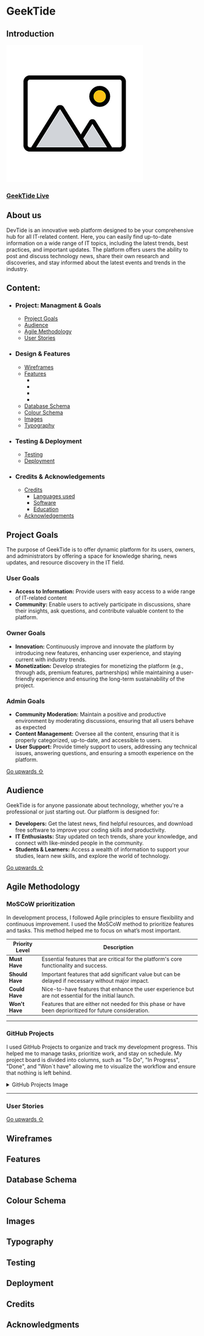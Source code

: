 # GeekTide

## Introduction

![screenshot](documentation/test_image.jpg)

### [GeekTide Live]()

## About us

DevTide is an innovative web platform designed to be your comprehensive hub for all IT-related content. Here, you can easily find up-to-date information on a wide range of IT topics, including the latest trends, best practices, and important updates. The platform offers users the ability to post and discuss technology news, share their own research and discoveries, and stay informed about the latest events and trends in the industry.

## Content:

- ### Project: Managment & Goals
  - [Project Goals](#project-goals)
  - [Audience](#audience)
  - [Agile Methodology](#agile-methodology)
  - [User Stories](#user-stories)

- ### Design & Features
  - [Wireframes](#wireframes)
  - [Features](#features)
    - [](#)
    - [](#)
    - [](#)
    - [](#)
  - [Database Schema](#database-schema)
  - [Colour Schema](#colour-schema)
  - [Images](#images)
  - [Typography](#typography)
  
- ### Testing & Deployment
  - [Testing](#testing)
  - [Deployment](#deployment)

- ### Credits & Acknowledgements
  - [Credits](#credits)
    - [Languages used](#)
    - [Software](#)
    - [Education](#)
  - [Acknowledgements](#acknowledgements)

## Project Goals

The purpose of GeekTide is to offer dynamic platform for its users, owners, and administrators by offering a space for knowledge sharing, news updates, and resource discovery in the IT field.
  
  ### User Goals
  - **Access to Information:** Provide users with easy access to a wide range of IT-related content
  - **Community:** Enable users to actively participate in discussions, share their insights, ask questions, and contribute valuable content to the platform.

  ### Owner Goals
  - **Innovation:** Continuously improve and innovate the platform by introducing new features, enhancing user experience, and staying current with industry trends.
  - **Monetization:** Develop strategies for monetizing the platform (e.g., through ads, premium features, partnerships) while maintaining a user-friendly experience and ensuring the long-term sustainability of the project.

  ### Admin Goals
  - **Community Moderation:** Maintain a positive and productive environment by moderating discussions, ensuring that all users behave as expected
  - **Content Management:** Oversee all the content, ensuring that it is properly categorized, up-to-date, and accessible to users.
  - **User Support:** Provide timely support to users, addressing any technical issues, answering questions, and ensuring a smooth experience on the platform.

[Go upwards ⇧](#content)


## Audience

GeekTide is for anyone passionate about technology, whether you're a professional or just starting out. Our platform is designed for:

- **Developers:** Get the latest news, find helpful resources, and download free software to improve your coding skills and productivity.
- **IT Enthusiasts:** Stay updated on tech trends, share your knowledge, and connect with like-minded people in the community.
- **Students & Learners:** Access a wealth of information to support your studies, learn new skills, and explore the world of technology.

[Go upwards ⇧](#content)

## Agile Methodology

### MoSCoW prioritization

In development process, I followed Agile principles to ensure flexibility and continuous improvement. I used the MoSCoW method to prioritize features and tasks. This method helped me to focus on what’s most important.

| Priority Level   | Description                                                                                           |
| ---------------- | ----------------------------------------------------------------------------------------------------- |
| **Must Have**    | Essential features that are critical for the platform's core functionality and success.                |
| **Should Have**  | Important features that add significant value but can be delayed if necessary without major impact.    |
| **Could Have**   | Nice-to-have features that enhance the user experience but are not essential for the initial launch.    |
| **Won't Have**   | Features that are either not needed for this phase or have been deprioritized for future consideration. |

<hr>

### GitHub Projects

I used GitHub Projects to organize and track my development progress. This helped me to manage tasks, prioritize work, and stay on schedule. My project board is divided into columns, such as "To Do", "In Progress", "Done", and "Won`t have" allowing me to visualize the workflow and ensure that nothing is left behind.

<details>

![screenshot](documentation/test_image.jpg)

<summary>GitHub Projects Image</summary>

</details>

<hr>

### User Stories

[Go upwards ⇧](#content)

## Wireframes

## Features

## Database Schema

## Colour Schema

## Images

## Typography

## Testing

## Deployment

## Credits

## Acknowledgments